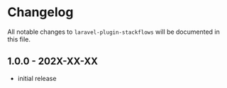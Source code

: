 # Changelog

All notable changes to `laravel-plugin-stackflows` will be documented in this file.

## 1.0.0 - 202X-XX-XX

- initial release
